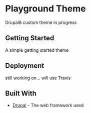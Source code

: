 # Playground Theme

Drupal8 custom theme in progress

## Getting Started

A simple getting started theme

## Deployment

still working on... will use Travis

## Built With

* [Drupal](https://www.drupal.org) - The web framework used
